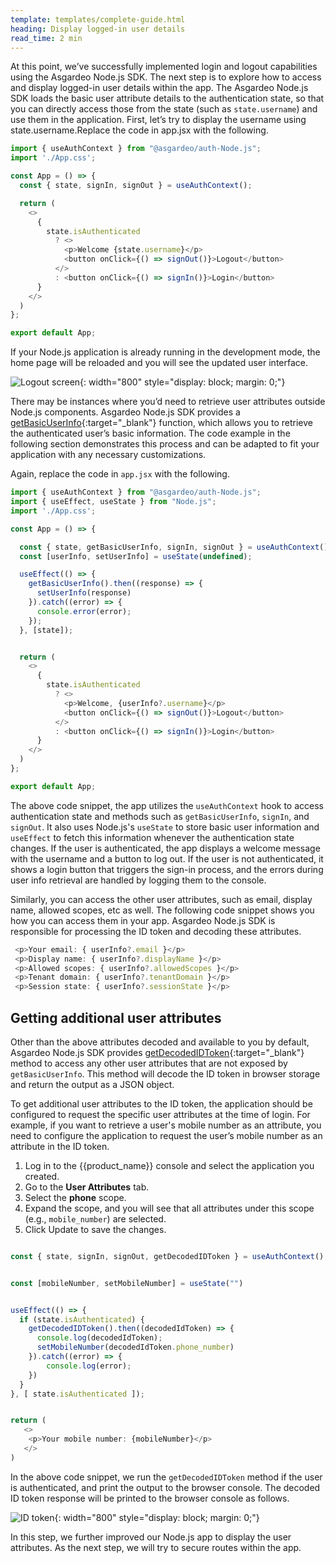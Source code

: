 ```yaml
---
template: templates/complete-guide.html
heading: Display logged-in user details
read_time: 2 min
---
```


At this point, we’ve successfully implemented login and logout capabilities using the Asgardeo Node.js SDK. The next step is to explore how to access and display logged-in user details within the app. The Asgardeo Node.js SDK loads the basic user attribute details to the authentication state, so that you can directly access those from the state (such as `state.username`) and use them in the application. First, let’s try to display the username using state.username.Replace the code in app.jsx with the following.

```javascript
import { useAuthContext } from "@asgardeo/auth-Node.js";
import './App.css';

const App = () => {
  const { state, signIn, signOut } = useAuthContext();

  return (
    <>
      {
        state.isAuthenticated
          ? <>
            <p>Welcome {state.username}</p>
            <button onClick={() => signOut()}>Logout</button>
          </>
          : <button onClick={() => signIn()}>Login</button>
      }
    </>
  )
};

export default App;
```

If your Node.js application is already running in the development mode, the home page will be reloaded and you will see the updated user interface.

![Logout screen]({{base_path}}/complete-guides/nodejs/assets/img/image18.png){: width="800" style="display: block; margin: 0;"}

There may be instances where you’d need to retrieve user attributes outside Node.js components. Asgardeo Node.js SDK provides a [getBasicUserInfo](https://github.com/asgardeo/asgardeo-auth-Node.js-sdk/blob/main/API.md#getbasicuserinfo){:target="_blank"}  function, which allows you to retrieve the authenticated user’s basic information. The code example in the following section demonstrates this process and can be adapted to fit your application with any necessary customizations.

Again, replace the code in `app.jsx` with the following.

```javascript
import { useAuthContext } from "@asgardeo/auth-Node.js";
import { useEffect, useState } from "Node.js";
import './App.css';

const App = () => {

  const { state, getBasicUserInfo, signIn, signOut } = useAuthContext();
  const [userInfo, setUserInfo] = useState(undefined);

  useEffect(() => {
    getBasicUserInfo().then((response) => {
      setUserInfo(response)
    }).catch((error) => {
      console.error(error);
    });
  }, [state]);


  return (
    <>
      {
        state.isAuthenticated
          ? <>
            <p>Welcome, {userInfo?.username}</p>
            <button onClick={() => signOut()}>Logout</button>
          </>
          : <button onClick={() => signIn()}>Login</button>
      }
    </>
  )
};

export default App;
```

The above code snippet, the app utilizes the `useAuthContext` hook to access authentication state and methods such as `getBasicUserInfo`, `signIn`, and `signOut`. It also uses Node.js's `useState` to store basic user information and `useEffect` to fetch this information whenever the authentication state changes. If the user is authenticated, the app displays a welcome message with the username and a button to log out. If the user is not authenticated, it shows a login button that triggers the sign-in process, and the errors during user info retrieval are handled by logging them to the console.

Similarly, you can access the other user attributes, such as email, display name, allowed scopes, etc as well. The following code snippet shows you how you can access them in your app.  Asgardeo Node.js SDK is responsible for processing the ID token and decoding these attributes.  

```javascript
 <p>Your email: { userInfo?.email }</p>
 <p>Display name: { userInfo?.displayName }</p>
 <p>Allowed scopes: { userInfo?.allowedScopes }</p>
 <p>Tenant domain: { userInfo?.tenantDomain }</p>
 <p>Session state: { userInfo?.sessionState }</p>
```

## Getting additional user attributes

Other than the above attributes decoded  and available to you by default, Asgardeo Node.js SDK provides [getDecodedIDToken](https://github.com/asgardeo/asgardeo-auth-Node.js-sdk/blob/main/API.md#getdecodedidtoken){:target="_blank"}  method to access any other user attributes that are not exposed by `getBasicUserInfo`. This method will decode the ID token in browser storage and return the output as a JSON object.

To get additional user attributes to the ID token, the application should be configured to request the specific user attributes at the time of login. For example, if you want to retrieve a user's mobile number as an attribute, you need to configure the application to request the user’s mobile number as an attribute in the ID token.

1. Log in to the {{product_name}} console and select the application you created.
2. Go to the **User Attributes** tab.
3. Select the **phone** scope.
4. Expand the scope, and you will see that all attributes under this scope (e.g., `mobile_number`) are selected.
5. Click Update to save the changes.

```javascript

const { state, signIn, signOut, getDecodedIDToken } = useAuthContext();


const [mobileNumber, setMobileNumber] = useState("")


useEffect(() => {
  if (state.isAuthenticated) {
    getDecodedIDToken().then((decodedIdToken) => {
      console.log(decodedIdToken);
      setMobileNumber(decodedIdToken.phone_number)
    }).catch((error) => {
        console.log(error);
    })
  }
}, [ state.isAuthenticated ]);


return (
   <>
    <p>Your mobile number: {mobileNumber}</p>
   </>
)

```

In the above code snippet, we run the `getDecodedIDToken` method if the user is authenticated, and print the output to the browser console. The decoded ID token response will be printed to the browser console as follows.

![ID token]({{base_path}}/complete-guides/nodejs/assets/img/image19.png){: width="800" style="display: block; margin: 0;"}

In this step, we further improved our Node.js app to display the user attributes. As the next step, we will try to secure routes within the app.
